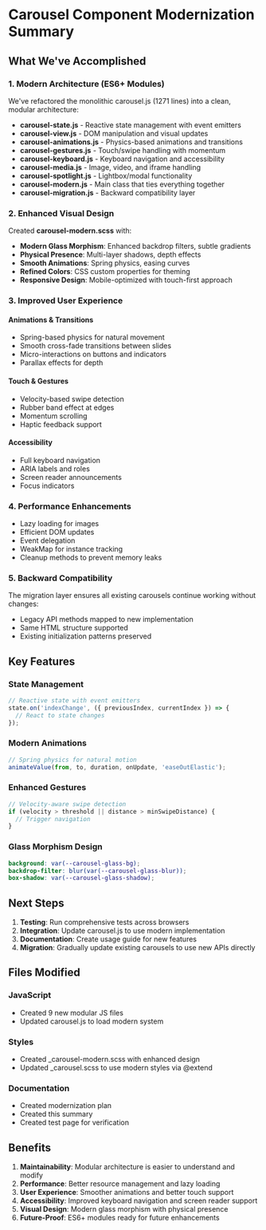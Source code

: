 # Carousel Component Modernization Summary

## What We've Accomplished

### 1. Modern Architecture (ES6+ Modules)
We've refactored the monolithic carousel.js (1271 lines) into a clean, modular architecture:

- **carousel-state.js** - Reactive state management with event emitters
- **carousel-view.js** - DOM manipulation and visual updates
- **carousel-animations.js** - Physics-based animations and transitions
- **carousel-gestures.js** - Touch/swipe handling with momentum
- **carousel-keyboard.js** - Keyboard navigation and accessibility
- **carousel-media.js** - Image, video, and iframe handling
- **carousel-spotlight.js** - Lightbox/modal functionality
- **carousel-modern.js** - Main class that ties everything together
- **carousel-migration.js** - Backward compatibility layer

### 2. Enhanced Visual Design
Created **carousel-modern.scss** with:

- **Modern Glass Morphism**: Enhanced backdrop filters, subtle gradients
- **Physical Presence**: Multi-layer shadows, depth effects
- **Smooth Animations**: Spring physics, easing curves
- **Refined Colors**: CSS custom properties for theming
- **Responsive Design**: Mobile-optimized with touch-first approach

### 3. Improved User Experience

#### Animations & Transitions
- Spring-based physics for natural movement
- Smooth cross-fade transitions between slides
- Micro-interactions on buttons and indicators
- Parallax effects for depth

#### Touch & Gestures
- Velocity-based swipe detection
- Rubber band effect at edges
- Momentum scrolling
- Haptic feedback support

#### Accessibility
- Full keyboard navigation
- ARIA labels and roles
- Screen reader announcements
- Focus indicators

### 4. Performance Enhancements
- Lazy loading for images
- Efficient DOM updates
- Event delegation
- WeakMap for instance tracking
- Cleanup methods to prevent memory leaks

### 5. Backward Compatibility
The migration layer ensures all existing carousels continue working without changes:
- Legacy API methods mapped to new implementation
- Same HTML structure supported
- Existing initialization patterns preserved

## Key Features

### State Management
```javascript
// Reactive state with event emitters
state.on('indexChange', ({ previousIndex, currentIndex }) => {
  // React to state changes
});
```

### Modern Animations
```javascript
// Spring physics for natural motion
animateValue(from, to, duration, onUpdate, 'easeOutElastic');
```

### Enhanced Gestures
```javascript
// Velocity-aware swipe detection
if (velocity > threshold || distance > minSwipeDistance) {
  // Trigger navigation
}
```

### Glass Morphism Design
```scss
background: var(--carousel-glass-bg);
backdrop-filter: blur(var(--carousel-glass-blur));
box-shadow: var(--carousel-glass-shadow);
```

## Next Steps

1. **Testing**: Run comprehensive tests across browsers
2. **Integration**: Update carousel.js to use modern implementation
3. **Documentation**: Create usage guide for new features
4. **Migration**: Gradually update existing carousels to use new APIs directly

## Files Modified

### JavaScript
- Created 9 new modular JS files
- Updated carousel.js to load modern system

### Styles
- Created _carousel-modern.scss with enhanced design
- Updated _carousel.scss to use modern styles via @extend

### Documentation
- Created modernization plan
- Created this summary
- Created test page for verification

## Benefits

1. **Maintainability**: Modular architecture is easier to understand and modify
2. **Performance**: Better resource management and lazy loading
3. **User Experience**: Smoother animations and better touch support
4. **Accessibility**: Improved keyboard navigation and screen reader support
5. **Visual Design**: Modern glass morphism with physical presence
6. **Future-Proof**: ES6+ modules ready for future enhancements